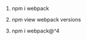 1. npm i webpack

2. npm view webpack versions

<!-- latest webpack ver is "^5.91.0" -->

3. npm i webpack@^4
<!-- output:  "webpack": "^4.47.0" -->
